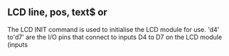 ## LCD line, pos, text$ or

The LCD INIT command is used to initialise the LCD module for use. 'd4' to'd7' are the I/O pins that connect to inputs D4 to D7 on the LCD module (inputs